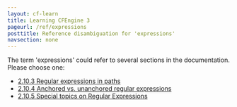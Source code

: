 ```yaml
---
layout: cf-learn
title: Learning CFEngine 3
pageurl: /ref/expressions
posttitle: Reference disambiguation for 'expressions'
navsection: none
---
```


The term 'expressions' could refer to several sections in the documentation. Please choose one:

- [2.10.3 Regular expressions in paths](https://cfengine.com/manuals/cf3-reference.html#Regular-expressions-in-paths)
- [2.10.4 Anchored vs. unanchored regular expressions](https://cfengine.com/manuals/cf3-reference.html#Anchored-vs.-unanchored-regular-expressions)
- [2.10.5 Special topics on Regular Expressions](https://cfengine.com/manuals/cf3-reference.html#Special-topics-on-Regular-Expressions)
